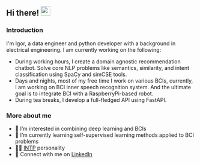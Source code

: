 ## Hi there! <img src="https://media.giphy.com/media/hvRJCLFzcasrR4ia7z/giphy.gif" width="25px" height="25px">

### Introduction

I'm Igor, a data engineer and python developer with a background in electrical engineering. I am currently working on the following:
- During working hours, I create a domain agnostic recommendation chatbot. Solve core NLP problems like semantics, similarity, and intent classification using SpaCy and simCSE tools. 
- Days and nights, most of my free time I work on various BCIs, currently, I am working on BCI inner speech recognition system. And the ultimate goal is to integrate BCI with a RaspberryPi-based robot.
- During tea breaks, I develop a full-fledged API using FastAPI.

### More about me

* 👀 I’m interested in combining deep learning and BCIs
* 🌱 I’m currently learning self-supervised learning methods applied to BCI problems
* 👨‍🔬 [INTP](https://www.16personalities.com/intp-personality) personality
* 👯 Connect with me on [LinkedIn](https://www.linkedin.com/in/igor-dedkov-b0b123a8/)

<!---
Thank you for your interest in my profile. Feel free to copy the above information and do whatever you want with it. :)
--->
